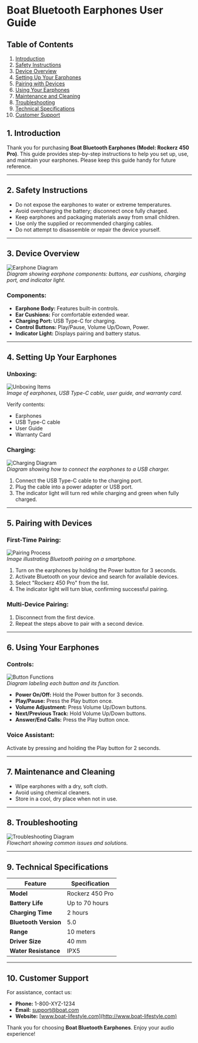 # Boat Bluetooth Earphones User Guide

## Table of Contents

1. [Introduction](#introduction)
2. [Safety Instructions](#safety-instructions)
3. [Device Overview](#device-overview)
4. [Setting Up Your Earphones](#setting-up-your-earphones)
5. [Pairing with Devices](#pairing-with-devices)
6. [Using Your Earphones](#using-your-earphones)
7. [Maintenance and Cleaning](#maintenance-and-cleaning)
8. [Troubleshooting](#troubleshooting)
9. [Technical Specifications](#technical-specifications)
10. [Customer Support](#customer-support)

## 1. Introduction

Thank you for purchasing **Boat Bluetooth Earphones (Model: Rockerz 450 Pro)**. This guide provides step-by-step instructions to help you set up, use, and maintain your earphones. Please keep this guide handy for future reference.

---

## 2. Safety Instructions

- Do not expose the earphones to water or extreme temperatures.
- Avoid overcharging the battery; disconnect once fully charged.
- Keep earphones and packaging materials away from small children.
- Use only the supplied or recommended charging cables.
- Do not attempt to disassemble or repair the device yourself.

---

## 3. Device Overview

![Earphone Diagram](#)  
*Diagram showing earphone components: buttons, ear cushions, charging port, and indicator light.*

### Components:

- **Earphone Body:** Features built-in controls.
- **Ear Cushions:** For comfortable extended wear.
- **Charging Port:** USB Type-C for charging.
- **Control Buttons:** Play/Pause, Volume Up/Down, Power.
- **Indicator Light:** Displays pairing and battery status.

---

## 4. Setting Up Your Earphones

### Unboxing:

![Unboxing Items](#)  
*Image of earphones, USB Type-C cable, user guide, and warranty card.*

Verify contents:

- Earphones
- USB Type-C cable
- User Guide
- Warranty Card

### Charging:

![Charging Diagram](#)  
*Diagram showing how to connect the earphones to a USB charger.*

1. Connect the USB Type-C cable to the charging port.
2. Plug the cable into a power adapter or USB port.
3. The indicator light will turn red while charging and green when fully charged.

---

## 5. Pairing with Devices

### First-Time Pairing:

![Pairing Process](#)  
*Image illustrating Bluetooth pairing on a smartphone.*

1. Turn on the earphones by holding the Power button for 3 seconds.
2. Activate Bluetooth on your device and search for available devices.
3. Select "Rockerz 450 Pro" from the list.
4. The indicator light will turn blue, confirming successful pairing.

### Multi-Device Pairing:

1. Disconnect from the first device.
2. Repeat the steps above to pair with a second device.

---

## 6. Using Your Earphones

### Controls:

![Button Functions](#)  
*Diagram labeling each button and its function.*

- **Power On/Off:** Hold the Power button for 3 seconds.
- **Play/Pause:** Press the Play button once.
- **Volume Adjustment:** Press Volume Up/Down buttons.
- **Next/Previous Track:** Hold Volume Up/Down buttons.
- **Answer/End Calls:** Press the Play button once.

### Voice Assistant:

Activate by pressing and holding the Play button for 2 seconds.

---

## 7. Maintenance and Cleaning

- Wipe earphones with a dry, soft cloth.
- Avoid using chemical cleaners.
- Store in a cool, dry place when not in use.

---

## 8. Troubleshooting

![Troubleshooting Diagram](#)  
*Flowchart showing common issues and solutions.*

---

## 9. Technical Specifications

| Feature               | Specification        |
|-----------------------|----------------------|
| **Model**             | Rockerz 450 Pro     |
| **Battery Life**      | Up to 70 hours      |
| **Charging Time**     | 2 hours             |
| **Bluetooth Version** | 5.0                 |
| **Range**             | 10 meters           |
| **Driver Size**       | 40 mm               |
| **Water Resistance**  | IPX5                |

---

## 10. Customer Support

For assistance, contact us:

- **Phone:** 1-800-XYZ-1234
- **Email:** [support@boat.com](mailto:support@boat.com)
- **Website:** [www.boat-lifestyle.com](http://www.boat-lifestyle.com)

Thank you for choosing **Boat Bluetooth Earphones**. Enjoy your audio experience!
